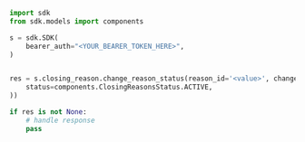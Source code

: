 <!-- Start SDK Example Usage [usage] -->
```python
import sdk
from sdk.models import components

s = sdk.SDK(
    bearer_auth="<YOUR_BEARER_TOKEN_HERE>",
)


res = s.closing_reason.change_reason_status(reason_id='<value>', change_reason_status_req=components.ChangeReasonStatusReq(
    status=components.ClosingReasonsStatus.ACTIVE,
))

if res is not None:
    # handle response
    pass

```
<!-- End SDK Example Usage [usage] -->